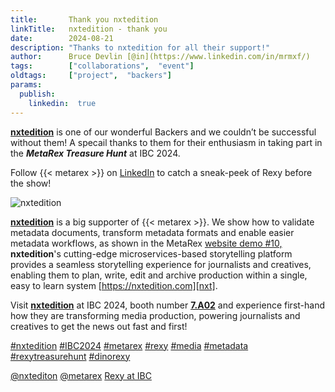 ```yaml
---
title:       Thank you nxtedition
linkTitle:   nxtedition - thank you 
date:        2024-08-21
description: "Thanks to nxtedition for all their support!"
author:      Bruce Devlin [@in](https://www.linkedin.com/in/mrmxf/)
tags:        ["collaborations",  "event"]
oldtags:     ["project",  "backers"]
params:
  publish:
    linkedin:  true
---
```


**[nxtedition][nxt]** is one of our wonderful Backers and we couldn’t be successful without them!  A specail thanks to them for their enthusiasm in taking part in the ***MetaRex Treasure Hunt*** at IBC 2024.

Follow {{< metarex >}} on [LinkedIn][limrx] to catch a sneak-peek of Rexy before the show!

<img class = "ui centered bordered rounded image" src = "featured-nxtedition.png" alt = "nxtedition">

**[nxtedition][nxt]** is a big supporter of {{< metarex >}}. We show how to
validate metadata documents, transform metadata formats and enable easier
metadata workflows, as shown in the MetaRex [website demo #10,][dmo]
**nxtedition**'s cutting-edge microservices-based storytelling platform
provides a seamless storytelling experience for journalists and creatives,
enabling them to plan, write, edit and archive production within a single, easy to learn system [https://nxtedition.com][nxt].

Visit **[nxtedition][nxtfp]** at IBC 2024, booth number **[7.A02][nxtfp]** and experience first-hand how they are transforming media production, powering journalists and creatives to get the news out fast and first!

[#nxtedition](https://www.linkedin.com/search/results/all/?keywords=%23nxtedition)
[#IBC2024](https://www.linkedin.com/search/results/all/?keywords=%23IBC2024)
[#metarex](https://www.linkedin.com/search/results/all/?keywords=%23metarex)
[#rexy](https://www.linkedin.com/search/results/all/?keywords=%23rexy)
[#media](https://www.linkedin.com/search/results/all/?keywords=%23media)
[#metadata](https://www.linkedin.com/search/results/all/?keywords=%23metadata)
[#rexytreasurehunt](https://www.linkedin.com/search/results/all/?keywords=%23rexytreasurehunt)
[#dinorexy](https://www.linkedin.com/search/results/all/?keywords=%23dinorexy)

<i class = "linkedin icon"></i>[@nxtediton](https://www.linkedin.com/company/nxtedition/)
<i class = "linkedin icon"></i>[@metarex][limrx]
<i class = "linkedin icon"></i>[Rexy at IBC][lirxy]

[nxt]:    https://nxtedition.com
[nxtfp]:  https://ibc2024.mapyourshow.com/8_0/floorplan/?hallID=C&selectedBooth=7.A02

[dmo]:     https://metarex.media/app/demos/
[limrx]:   https://uk.linkedin.com/company/metarex-media
[lirxy]:   https://www.linkedin.com/search/results/all/?keywords=%23ibc2024%20%23metarex%20%23rexy
[rxydraw]: https://ibc2024.mapyourshow.com/8_0/floorplan/?st=keyword&hallID=J&sv=V-NOVA&selectedBooth=14.AI03
[ths]:     https://auth.metarex.media/ui/registration
[thp]:     /project/treasure-hunt/
